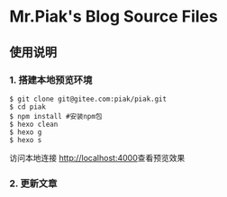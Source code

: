# Mr.Piak's Blog Source Files


## 使用说明

### 1. 搭建本地预览环境

```
$ git clone git@gitee.com:piak/piak.git
$ cd piak
$ npm install #安装npm包
$ hexo clean
$ hexo g
$ hexo s
``` 

访问本地连接 [http://localhost:4000](http://localhost:4000)查看预览效果

### 2. 更新文章

```

```


